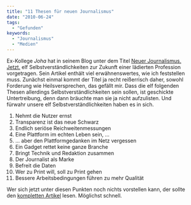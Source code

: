 ```yaml
---
title: "11 Thesen für neuen Journalismus"
date: "2010-06-24"
tags:
  - "Gefunden"
keywords:
  - "Journalismus"
  - "Medien"
---
```


Ex-Kollege _Joha_ hat in seinem Blog unter dem Titel [Neuer Journalismus. Jetzt.](http://www.kopfzeiler.org/?p=780) elf Selbstverständlichkeiten zur Zukunft einer lädierten Profession vorgetragen. Sein Artikel enthält viel erwähnenswertes, wie ich feststellen muss. Zunächst einmal kommt der Titel ja recht reißerrisch daher, sowohl Forderung wie Heilsversprechen, das gefällt mir. Dass die elf folgenden Thesen allerdings Selbstverständlichkeiten sein sollen, ist geschickte Untertreibung, denn dann bräuchte man sie ja nicht aufzulisten. Und fürwahr unsere elf Selbstverständlichkeiten haben es in sich.

1. Nehmt die Nutzer ernst
2. Transparenz ist das neue Schwarz
3. Endlich seriöse Reichweitenmessungen
4. Eine Plattform im echten Leben sein, …
5. … aber den Plattformgedanken im Netz vergessen
6. Ein Gadget rettet keine ganze Branche
7. Bringt Technik und Redaktion zusammen
8. Der Journalist als Marke
9. Befreit die Daten
10. Wer zu Print will, soll zu Print gehen
11. Bessere Arbeitsbedingungen führen zu mehr Qualität

Wer sich jetzt unter diesen Punkten noch nichts vorstellen kann, der sollte den [kompletten Artikel](http://www.kopfzeiler.org/?p=780) lesen. Möglichst schnell.
